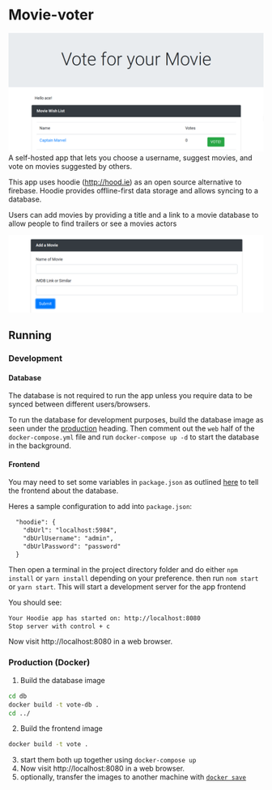 # Movie-voter
![](screenshots/topbanner.png)
A self-hosted app that lets you choose a username, suggest movies, and vote on movies suggested by others.


This app uses hoodie (http://hood.ie) as an open source alternative to firebase. Hoodie provides offline-first data storage and allows syncing to a database. 


Users can add movies by providing a title and a link to a movie database to allow people to find trailers or see a movies actors

![](screenshots/addmovie.png)


## Running

### Development

#### Database

The database is not required to run the app unless you require data to be synced between different users/browsers.

To run the database for development purposes, build the database image as seen under the [production](#Production) heading. Then comment out the `web` half of the `docker-compose.yml` file and run `docker-compose up -d` to start the database in the background.


#### Frontend

You may need to set some variables in `package.json` as outlined [here](http://docs.hood.ie/en/latest/guides/configuration.html) to tell the frontend about the database.

Heres a sample configuration to add into `package.json`:

```
  "hoodie": {
    "dbUrl": "localhost:5984",
    "dbUrlUsername": "admin",
    "dbUrlPassword": "password"
  }
```

Then open a terminal in the project directory folder and do either `npm install` or `yarn install` depending on your preference. then run `nom start` or `yarn start`. This will start a development server for the app frontend

You should see:
```
Your Hoodie app has started on: http://localhost:8080
Stop server with control + c
```

Now visit http://localhost:8080 in a web browser.

### Production (Docker)

1. Build the database image
```bash
cd db
docker build -t vote-db .
cd ../
```
2. Build the frontend image

```bash
docker build -t vote .
```
3. start them both up together using `docker-compose up`
4. Now visit http://localhost:8080 in a web browser.
5. optionally, transfer the images to another machine with [`docker save`](https://docs.docker.com/engine/reference/commandline/save/)
